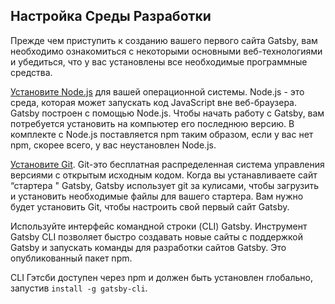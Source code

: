 ## Настройка Среды Разработки

Прежде чем приступить к созданию вашего первого сайта Gatsby, вам необходимо ознакомиться с некоторыми основными веб-технологиями и убедиться, что у вас установлены все необходимые программные средства.

[Установите Node.js](https://www.gatsbyjs.org/tutorial/part-zero/#install-nodejs-for-your-appropriate-operating-system) для вашей операционной системы. Node.js - это среда, которая может запускать код JavaScript вне веб-браузера. Gatsby построен с помощью Node.js. Чтобы начать работу с Gatsby, вам потребуется установить на компьютер его последнюю версию. В комплекте с Node.js поставляется npm таким образом, если у вас нет npm, скорее всего, у вас неустановлен Node.js.

[Установите Git](https://www.gatsbyjs.org/tutorial/part-zero/#install-git). Git-это бесплатная распределенная система управления версиями с открытым исходным кодом. Когда вы устанавливаете сайт “стартера " Gatsby, Gatsby использует git за кулисами, чтобы загрузить и установить необходимые файлы для вашего стартера. Вам нужно будет установить Git, чтобы настроить свой первый сайт Gatsby.

Используйте интерфейс командной строки (CLI) Gatsby. Инструмент Gatsby CLI позволяет быстро создавать новые сайты с поддержкой Gatsby и запускать команды для разработки сайтов Gatsby. Это опубликованный пакет npm.

CLI Гэтсби доступен через npm и должен быть установлен глобально, запустив `install -g gatsby-cli`.
